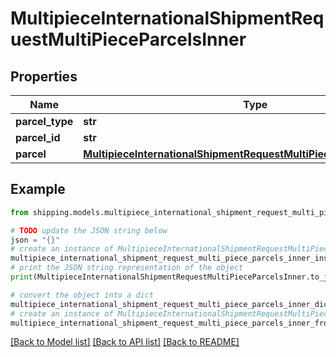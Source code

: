 # MultipieceInternationalShipmentRequestMultiPieceParcelsInner


## Properties

Name | Type | Description | Notes
------------ | ------------- | ------------- | -------------
**parcel_type** | **str** | Description | [optional] 
**parcel_id** | **str** | Description | [optional] 
**parcel** | [**MultipieceInternationalShipmentRequestMultiPieceParcelsInnerParcel**](MultipieceInternationalShipmentRequestMultiPieceParcelsInnerParcel.md) |  | [optional] 

## Example

```python
from shipping.models.multipiece_international_shipment_request_multi_piece_parcels_inner import MultipieceInternationalShipmentRequestMultiPieceParcelsInner

# TODO update the JSON string below
json = "{}"
# create an instance of MultipieceInternationalShipmentRequestMultiPieceParcelsInner from a JSON string
multipiece_international_shipment_request_multi_piece_parcels_inner_instance = MultipieceInternationalShipmentRequestMultiPieceParcelsInner.from_json(json)
# print the JSON string representation of the object
print(MultipieceInternationalShipmentRequestMultiPieceParcelsInner.to_json())

# convert the object into a dict
multipiece_international_shipment_request_multi_piece_parcels_inner_dict = multipiece_international_shipment_request_multi_piece_parcels_inner_instance.to_dict()
# create an instance of MultipieceInternationalShipmentRequestMultiPieceParcelsInner from a dict
multipiece_international_shipment_request_multi_piece_parcels_inner_from_dict = MultipieceInternationalShipmentRequestMultiPieceParcelsInner.from_dict(multipiece_international_shipment_request_multi_piece_parcels_inner_dict)
```
[[Back to Model list]](../README.md#documentation-for-models) [[Back to API list]](../README.md#documentation-for-api-endpoints) [[Back to README]](../README.md)


